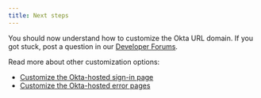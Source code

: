 ```yaml
---
title: Next steps
---
```

You should now understand how to customize the Okta URL domain. If you got stuck, post a question in our [Developer Forums](https://devforum.okta.com).

Read more about other customization options:

* [Customize the Okta-hosted sign-in page](/docs/guides/custom-hosted-signin/)
* [Customize the Okta-hosted error pages](/docs/guides/custom-error-pages/)
